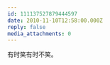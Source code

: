 ```yaml
---
id: 111137527879444597
date: 2010-11-10T12:58:00.000Z
reply: false
media_attachments: 0
---
```


有时笑有时不笑。 ​​​​

